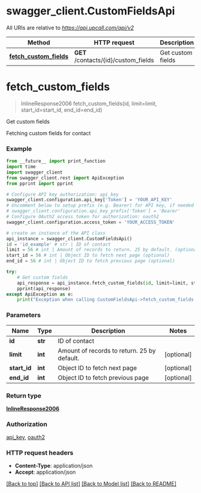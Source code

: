 # swagger_client.CustomFieldsApi

All URIs are relative to *https://api.upcall.com/api/v2*

Method | HTTP request | Description
------------- | ------------- | -------------
[**fetch_custom_fields**](CustomFieldsApi.md#fetch_custom_fields) | **GET** /contacts/{id}/custom_fields | Get custom fields


# **fetch_custom_fields**
> InlineResponse2006 fetch_custom_fields(id, limit=limit, start_id=start_id, end_id=end_id)

Get custom fields

Fetching custom fields for contact

### Example 
```python
from __future__ import print_function
import time
import swagger_client
from swagger_client.rest import ApiException
from pprint import pprint

# Configure API key authorization: api_key
swagger_client.configuration.api_key['Token'] = 'YOUR_API_KEY'
# Uncomment below to setup prefix (e.g. Bearer) for API key, if needed
# swagger_client.configuration.api_key_prefix['Token'] = 'Bearer'
# Configure OAuth2 access token for authorization: oauth2
swagger_client.configuration.access_token = 'YOUR_ACCESS_TOKEN'

# create an instance of the API class
api_instance = swagger_client.CustomFieldsApi()
id = 'id_example' # str | ID of contact
limit = 56 # int | Amount of records to return. 25 by default. (optional)
start_id = 56 # int | Object ID to fetch next page (optional)
end_id = 56 # int | Object ID to fetch previous page (optional)

try: 
    # Get custom fields
    api_response = api_instance.fetch_custom_fields(id, limit=limit, start_id=start_id, end_id=end_id)
    pprint(api_response)
except ApiException as e:
    print("Exception when calling CustomFieldsApi->fetch_custom_fields: %s\n" % e)
```

### Parameters

Name | Type | Description  | Notes
------------- | ------------- | ------------- | -------------
 **id** | **str**| ID of contact | 
 **limit** | **int**| Amount of records to return. 25 by default. | [optional] 
 **start_id** | **int**| Object ID to fetch next page | [optional] 
 **end_id** | **int**| Object ID to fetch previous page | [optional] 

### Return type

[**InlineResponse2006**](InlineResponse2006.md)

### Authorization

[api_key](../README.md#api_key), [oauth2](../README.md#oauth2)

### HTTP request headers

 - **Content-Type**: application/json
 - **Accept**: application/json

[[Back to top]](#) [[Back to API list]](../README.md#documentation-for-api-endpoints) [[Back to Model list]](../README.md#documentation-for-models) [[Back to README]](../README.md)

